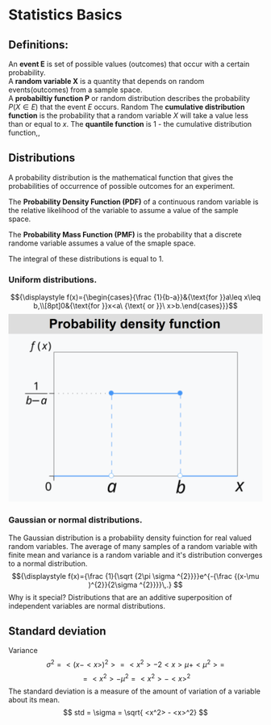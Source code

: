 # Statistics Basics

## Definitions:
An **event E** is set of possible values (outcomes) that occur with a certain probability.  
A **random variable X** is a quantity that depends on random events(outcomes) from a sample space.  
A **probabiltiy function P** or random distribution describes the probability $P(X\in E)$ that the event $E$ occurs.  Random
The  **cumulative distribution function** is the probability that a random variable $X$ will take a value less than or equal to $x$.
The **quantile function** is 1 - the cumulative distribution function,, 

## Distributions
A probability distribution is the mathematical function that gives the probabilities of occurrence of possible outcomes for an experiment.

The **Probability Density Function (PDF)** of a continuous random variable is the relative likelihood of the variable to assume a value of the sample space.  

The **Probability Mass Function (PMF)** is the probability that a discrete randome variable assumes a value of the smaple space.  

The integral of these distributions is equal to 1.

### Uniform distributions.
$${\displaystyle f(x)={\begin{cases}{\frac {1}{b-a}}&{\text{for }}a\leq x\leq b,\\[8pt]0&{\text{for }}x<a\ {\text{ or }}\ x>b.\end{cases}}}$$
![Picture](images/Uniform_Distribution_PDF.png)  

### Gaussian or normal  distributions.
The Gaussian distribution is a probability density fuinction for real valued random variables. The average of many samples of a random variable with finite mean and variance is a random variable and it's distribution converges to a normal distribution.
$${\displaystyle f(x)={\frac {1}{\sqrt {2\pi \sigma ^{2}}}}e^{-{\frac {(x-\mu )^{2}}{2\sigma ^{2}}}}\,.} $$
Why is it special?  Distributions that are an additive superposition of independent variables are normal distributions.

## Standard deviation
Variance $$\sigma^2 = <(x-<x>)^2> = <x^2> - 2 <x>\mu + <\mu^2> = $$
$$ = <x^2> - \mu^2 = <x^2> - <x>^2 $$ 
The standard deviation is a measure of the amount of variation of a variable about its mean.
$$ std = \sigma = \sqrt{ <x^2> - <x>^2} $$
